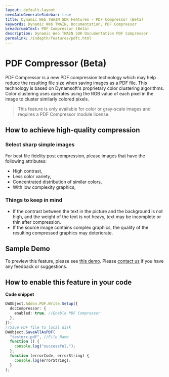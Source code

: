 ```yaml
---
layout: default-layout
needAutoGenerateSidebar: true
title: Dynamic Web TWAIN SDK Features - PDF Compressor (Beta)
keywords: Dynamic Web TWAIN, Documentation, PDF Compressor
breadcrumbText: PDF Compressor (Beta)
description: Dynamic Web TWAIN SDK Documentation PDF Compressor
permalink: /indepth/features/pdfc.html
---
```


# PDF Compressor (Beta)

PDF Compressor is a new PDF compression technology which may help reduce the resulting file size when saving images as a PDF file. This technology is based on Dynamsoft's proprietary color clustering algorithms. 
Color clustering uses operates using the RGB value of each pixel in the image to cluster similarly colored pixels.

> This feature is only available for color or gray-scale images and requires a PDF Compressor module license.

## How to achieve high-quality compression
### Select sharp simple images
For best file fidelity post compression, please images that have the following attributes:

- High contrast,
- Less color variety,
- Concentrated distribution of similar colors,
- With low complexity graphics,

### Things to keep in mind

- If the contrast between the text in the picture and the background is not high, and the weight of the text is not heavy, text may be incomplete or thin after compression.
- If the source image contains complex graphics, the quality of the resulting compressed graphics may deteriorate.

## Sample Demo

To preview this feature, please see <a href="https://demo.dynamsoft.com/Samples/dwt/PDF-Compressor/PDF-Compressor.html" target="_blank">this demo</a>. Please <a href="https://www.dynamsoft.com/company/customer-service/#contact" target="_blank">contact us</a> if you have any feedback or suggestions.

## How to enable this feature in your code

**Code snippet**

```typescript
DWObject.Addon.PDF.Write.Setup({
  docCompressor: {
    enabled: true, //Enable PDF Compressor
  },
});
//Save PDF file to local disk
DWObject.SaveAllAsPDF(
  "testmrc.pdf", //File Name
  function () {
    console.log("successful.");
  },
  function (errorCode, errorString) {
    console.log(errorString);
  }
);
```
